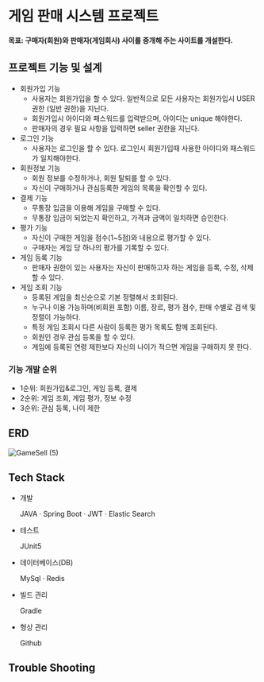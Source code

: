 # 게임 판매 시스템 프로젝트
 #### 목표: 구매자(회원)와 판매자(게임회사) 사이를 중개해 주는 사이트를 개설한다.   
     
## 프로젝트 기능 및 설계
* 회원가입 기능
  * 사용자는 회원가입을 할 수 있다. 일반적으로 모든 사용자는 회원가입시 USER 권한 (일반 권한)을 지닌다.
  * 회원가입시 아이디와 패스워드를 입력받으며, 아이디는 unique 해야한다.
  * 판매자의 경우 필요 사항을 입력하면 seller 권한을 지닌다.
* 로그인 기능
  * 사용자는 로그인을 할 수 있다. 로그인시 회원가입때 사용한 아이디와 패스워드가 일치해야한다.
* 회원정보 기능
  * 회원 정보를 수정하거나, 회원 탈퇴를 할 수 있다.
  * 자신이 구매하거나 관심등록한 게임의 목록을 확인할 수 있다.
* 결제 기능
  * 무통장 입금을 이용해 게임을 구매할 수 있다.
  * 무통장 입금이 되었는지 확인하고, 가격과 금액이 일치하면 승인한다.
* 평가 기능
  * 자신이 구매한 게임을 점수(1~5점)와 내용으로 평가할 수 있다.
  * 구매자는 게임 당 하나의 평가를 기록할 수 있다.
* 게임 등록 기능
  * 판매자 권한이 있는 사용자는 자신이 판매하고자 하는 게임을 등록, 수정, 삭제할 수 있다.
* 게임 조회 기능
  * 등록된 게임을 최신순으로 기본 정렬해서 조회된다.
  * 누구나 이용 가능하며(비회원 포함) 이름, 장르, 평가 점수, 판매 수별로 검색 및 정렬이 가능하다.
  * 특정 게임 조회시 다른 사람이 등록한 평가 목록도 함께 조회된다.
  * 회원인 경우 관심 등록을 할 수 있다.
  * 게임에 등록된 연령 제한보다 자신의 나이가 적으면 게임을 구매하지 못 한다.

### 기능 개발 순위
* 1순위: 회원가입&로그인, 게임 등록, 결제
* 2순위: 게임 조회, 게임 평가, 정보 수정
* 3순위: 관심 등록, 나이 제한


## ERD
![GameSell (5)](https://github.com/user-attachments/assets/1472c9a1-e22d-4d3e-bef6-081832e650dd)


## Tech Stack
  * 개발   
  <ol>
    JAVA · Spring Boot · JWT · Elastic Search
  </ol>
  
  * 테스트 
  <ol>
    JUnit5
  </ol>
  
  * 데이터베이스(DB)
  <ol>
   MySql · Redis
  </ol>
  
  * 빌드 관리
  <ol>
    Gradle
  </ol>
  
  * 형상 관리
  <ol>
    Github
  </ol>

## Trouble Shooting
